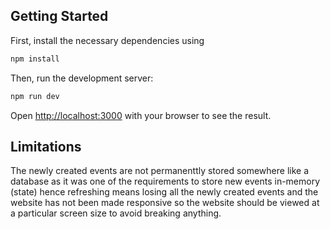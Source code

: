 ## Getting Started

First, install the necessary dependencies using 
```bash 
npm install 
```
Then, run the development server:
```bash 
npm run dev 
```

Open [http://localhost:3000](http://localhost:3000) with your browser to see the result.


## Limitations

The newly created events are not permanenttly stored somewhere like a database as it was one of the requirements to store new events in-memory (state) hence refreshing means losing all the newly created events and the website has not been made responsive so the website should be viewed at a particular screen size to avoid breaking anything.

